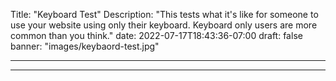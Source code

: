 Title: "Keyboard Test"
Description: "This tests what it's like for someone to use your website using only their keyboard.
Keyboard only users are more common than you think."
date: 2022-07-17T18:43:36-07:00
draft: false
banner: "images/keybaord-test.jpg"

---

---